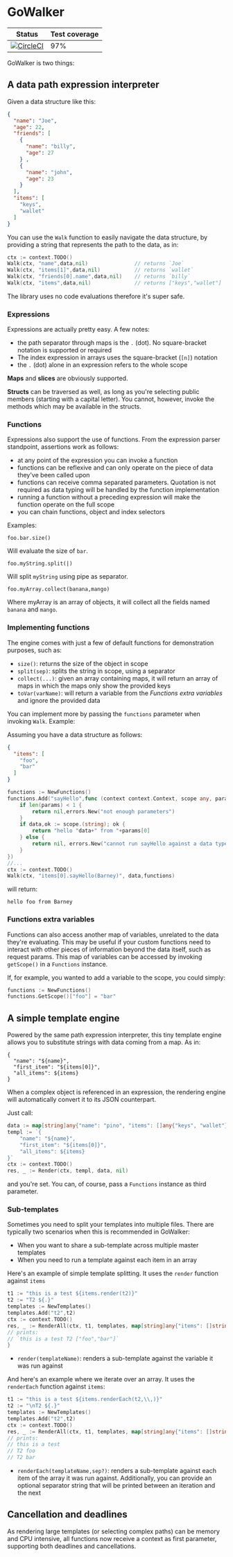 # GoWalker

| Status                                                                                                                                                                                  | Test coverage |
|-----------------------------------------------------------------------------------------------------------------------------------------------------------------------------------------|---------------|
| [![CircleCI](https://dl.circleci.com/status-badge/img/gh/theirish81/gowalker/tree/main.svg?style=svg)](https://dl.circleci.com/status-badge/redirect/gh/theirish81/gowalker/tree/main)  | 97%           |

GoWalker is two things:


## A data path expression interpreter
Given a data structure like this:
```json
{
  "name": "Joe",
  "age": 22,
  "friends": [
    {
      "name": "billy",
      "age": 27
    } ,
    {
      "name": "john",
      "age": 23
    }
  ],
  "items": [
    "keys",
    "wallet"
  ]
}
```
You can use the `Walk` function to easily navigate the data structure, by providing a string that represents the path
to the data, as in:
```go
ctx := context.TODO()
Walk(ctx, "name",data,nil)               // returns `Joe`
Walk(ctx, "items[1]",data,nil)           // returns `wallet`
Walk(ctx, "friends[0].name",data,nil)    // returns `billy`
Walk(ctx, "items",data,nil)              // returns ["keys","wallet"]
```
The library uses no code evaluations therefore it's super safe.

### Expressions
Expressions are actually pretty easy. A few notes:
* the path separator through maps is the `.` (dot). No square-bracket notation is supported or required
* The index expression in arrays uses the square-bracket (`[n]`) notation
* the `.` (dot) alone in an expression refers to the whole scope

**Maps** and **slices** are obviously supported.

**Structs** can be traversed as well, as long as you're selecting public members (starting with a capital letter).
You cannot, however, invoke the methods which may be available in the structs.


### Functions
Expressions also support the use of functions.
From the expression parser standpoint, assertions work as follows:
* at any point of the expression you can invoke a function
* functions can be reflexive and can only operate on the piece of data they've been called upon
* functions can receive comma separated parameters. Quotation is not required as data typing will be handled by the
  function implementation
* running a function without a preceding expression will make the function operate on the full scope
* you can chain functions, object and index selectors

Examples:
```text
foo.bar.size()
```
Will evaluate the size of `bar`.
```text
foo.myString.split(|)
```
Will split `myString` using pipe as separator.
```text
foo.myArray.collect(banana,mango)
```
Where myArray is an array of objects, it will collect all the fields named `banana` and `mango`.

### Implementing functions
The engine comes with just a few of default functions for demonstration purposes, such as:
* `size()`: returns the size of the object in scope
* `split(sep)`: splits the string in scope, using a separator
* `collect(...)`: given an array containing maps, it will return an array of maps in which the maps only show the
  provided keys
* `toVar(varName)`: will return a variable from the *Functions extra variables* and ignore the provided data 

You can implement more by passing the `functions` parameter when invoking `Walk`.
Example:

Assuming you have a data structure as follows:
```json
{
  "items": [
    "foo",
    "bar"
  ]
}
```

```go
functions := NewFunctions()
functions.Add("sayHello",func (context context.Context, scope any, params ...string) (any, error) {
	if len(params) < 1 {
		return nil,errors.New("not enough parameters")
    }
	if data,ok := scope.(string); ok {
        return "hello "data+" from "+params[0]	
    } else {
        return nil, errors.New("cannot run sayHello against a data type that is not string")
    }
})
//...
ctx := context.TODO()
Walk(ctx, "items[0].sayHello(Barney)", data,functions)
```
will return:
```text
hello foo from Barney
```

### Functions extra variables
Functions can also access another map of variables, unrelated to the data they're evaluating. This may be useful if
your custom functions need to interact with other pieces of information beyond the data itself, such as request params.
This map of variables can be accessed by invoking `getScope()` in a `Functions` instance.

If, for example, you wanted to add a variable to the scope, you could simply:
```go
functions := NewFunctions()
functions.GetScope()["foo"] = "bar"
```

## A simple template engine
Powered by the same path expression interpreter, this tiny template engine allows you to substitute strings with
data coming from a map. As in:
```text
{
  "name": "${name}",
  "first_item": "${items[0]}",
  "all_items": ${items}
}
```
When a complex object is referenced in an expression, the rendering engine will automatically convert it to its
JSON counterpart.

Just call:
```go
data := map[string]any{"name": "pino", "items": []any{"keys", "wallet"}}
templ := `{
    "name": "${name}",
    "first_item": "${items[0]}",
    "all_items": ${items}
}`
ctx := context.TODO()
res, _ := Render(ctx, templ, data, nil)
```
and you're set. You can, of course, pass a `Functions` instance as third parameter.

### Sub-templates
Sometimes you need to split your templates into multiple files. There are typically two scenarios when this is
recommended in GoWalker:
* When you want to share a sub-template across multiple master templates
* When you need to run a template against each item in an array

Here's an example of simple template splitting. It uses the `render` function against `items`
```go
t1 := "this is a test ${items.render(t2)}"
t2 := "T2 ${.}"
templates := NewTemplates()
templates.Add("t2",t2)
ctx := context.TODO()
res, _ := RenderAll(ctx, t1, templates, map[string]any{"items": []string{"foo", "bar"}}, NewFunctions())
// prints:
// `this is a test T2 ["foo","bar"]`
}
```

* `render(templateName)`: renders a sub-template against the variable it was run against

And here's an example where we iterate over an array. It uses the `renderEach` function against `items`:
```go
t1 := "this is a test ${items.renderEach(t2,\\,)}"
t2 := "\nT2 ${.}"
templates := NewTemplates()
templates.Add("t2",t2)
ctx := context.TODO()
res, _ := RenderAll(ctx, t1, templates, map[string]any{"items": []string{"foo", "bar"}}, NewFunctions())
// prints:
// this is a test
// T2 foo
// T2 bar
```

* `renderEach(templateName,sep?)`: renders a sub-template against each item of the array it was run against.
  Additionally, you can provide an optional separator string that will be printed between an iteration and the next


## Cancellation and deadlines
As rendering large templates (or selecting complex paths) can be memory and CPU intensive, all functions now receive
a context as first parameter, supporting both deadlines and cancellations.